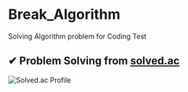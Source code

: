 # Break_Algorithm
Solving Algorithm problem for Coding Test

✔︎ Problem Solving from [solved.ac](https://solved.ac)
---
![Solved.ac Profile](http://mazassumnida.wtf/api/generate_badge?boj=jaynam)
